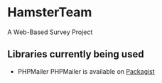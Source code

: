 # HamsterTeam
A Web-Based Survey Project

## Libraries currently being used
- PHPMailer
  PHPMailer is available on [Packagist](https://packagist.org/packages/phpmailer/phpmailer)
